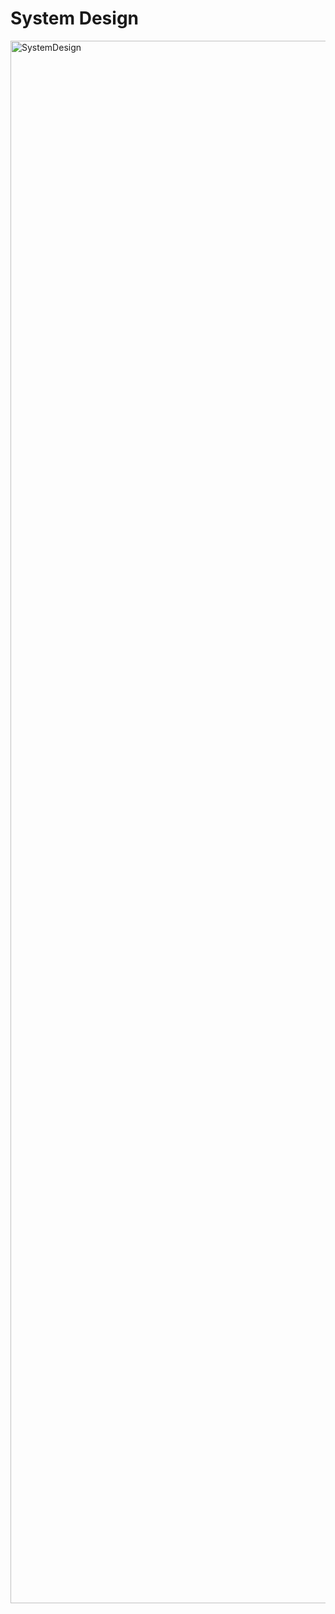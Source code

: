 # System Design

<img src="https://github.com/user-attachments/assets/aa687a87-5e5b-4b89-9c3a-8b68d8cd8b78" alt="SystemDesign" width="2500" />
